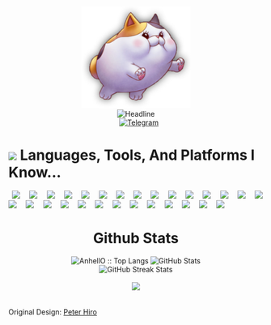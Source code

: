 <div>
    <div align=center>
        <img src="https://raw.githubusercontent.com/RussDev7/RussDev7/main/Avatar.PNG" alt="GitHub Meows Riding Into The Sunset" height="200">
    </div>
    <div align=center>
        <img src="https://readme-typing-svg.herokuapp.com?color=%236FDA44&size=32&center=true&vCenter=true&width=600&height=50&lines=I'm+a+Full+stack+Developer;Problem+Solver;+Freelancer;Open+Source+Enthusiast;Pentester%2B" alt="Headline" />
    </div>
    <div align=center>
        <!-- <a href="https://www.linkedin.com/in/bikas-lin-49725b235/"><img src="https://img.shields.io/badge/linkedin-%230077B5.svg?style=for-the-badge&logo=linkedin&logoColor=white" alt="LinkedIn" /></a> -->
        <a href="https://discordapp.com/users/632704431124906015"><img src="https://img.shields.io/badge/Discord-5865F2?style=for-the-badge&logo=Discord&logoColor=white" alt="" /></a>
        <a href="imthedude030@gmail.com"><img src="https://img.shields.io/badge/Gmail-D14836?style=for-the-badge&logo=gmail&logoColor=white" alt="" /></a>
        <a href="https://join.skype.com/invite/qZyo6yYH0ywl"><img src="https://img.shields.io/badge/Skype-%2300AFF0.svg?style=for-the-badge&logo=Skype&logoColor=white" alt="" /></a>
        <a href="https://t.me/0xHiro"><img src="https://img.shields.io/badge/Telegram-2CA5E0?style=for-the-badge&logo=telegram&logoColor=white" alt="Telegram" /></a>
        <!-- <a href="https://stackoverflow.com/users/17187486/0xhiro"><img src="https://img.shields.io/badge/-Stackoverflow-FE7A16?style=for-the-badge&logo=stack-overflow&logoColor=white" alt="Stack Overflow" /></a> -->
    </div>
    <div>
      <h1><img src="https://media.giphy.com/media/ObNTw8Uzwy6KQ/giphy.gif" width="30px">&nbsp;Languages, Tools, And Platforms I Know...</h1>
      <p align='left'>
      <code> <img height="30" src="https://img.shields.io/badge/html5-%23E34F26.svg?style=for-the-badge&logo=html5&logoColor=white"> </code>
      <code> <img height="30" src="https://img.shields.io/badge/css3-%231572B6.svg?style=for-the-badge&logo=css3&logoColor=white"> </code>
      <code> <img height="30" src="https://img.shields.io/badge/javascript-%23323330.svg?style=for-the-badge&logo=javascript&logoColor=%23F7DF1E"> </code>
      <code> <img height="30" src="https://img.shields.io/badge/jquery-%230769AD.svg?style=for-the-badge&logo=jquery&logoColor=white"> </code>
      <code> <img height="30" src="https://img.shields.io/badge/python-3670A0?style=for-the-badge&logo=python&logoColor=white"> </code>
      <code> <img height="30" src="https://img.shields.io/badge/Visual%20Studio-5C2D91.svg?style=for-the-badge&logo=visual-studio&logoColor=white"> </code>
      <code> <img height="30" src="https://img.shields.io/badge/.NET-5C2D91?style=for-the-badge&logo=.net&logoColor=white"> </code>
      <code> <img height="30" src="https://img.shields.io/badge/c-%2300599C.svg?style=for-the-badge&logo=c&logoColor=white"> </code>
      <code> <img height="30" src="https://img.shields.io/badge/c%23-%23239120.svg?style=for-the-badge&logo=c-sharp&logoColor=white"> </code>
      <code> <img height="30" src="https://img.shields.io/badge/c++-%2300599C.svg?style=for-the-badge&logo=c%2B%2B&logoColor=white"> </code>
      <code> <img height="30" src="https://img.shields.io/badge/lua-%232C2D72.svg?style=for-the-badge&logo=lua&logoColor=white"> </code>
      <code> <img height="30" src="https://img.shields.io/badge/git-%23F05033.svg?style=for-the-badge&logo=git&logoColor=white"> </code>
      <code> <img height="30" src="https://img.shields.io/badge/Ethereum-3C3C3D?style=for-the-badge&logo=Ethereum&logoColor=white"> </code>
      <code> <img height="30" src="https://img.shields.io/badge/adobe-%23FF0000.svg?style=for-the-badge&logo=adobe&logoColor=white"> </code>
      <code> <img height="30" src="https://img.shields.io/badge/tether-168363?style=for-the-badge&logo=tether&logoColor=white"> </code>
      <code> <img height="30" src="https://img.shields.io/badge/Codesandbox-040404?style=for-the-badge&logo=codesandbox&logoColor=DBDBDB"> </code>
      <code> <img height="30" src="https://img.shields.io/badge/Cloudflare-F38020?style=for-the-badge&logo=Cloudflare&logoColor=white"> </code>
      <code> <img height="30" src="https://img.shields.io/badge/Windows%20Terminal-%234D4D4D.svg?style=for-the-badge&logo=windows-terminal&logoColor=white"> </code>
      <code> <img height="30" src="https://img.shields.io/badge/PowerShell-%235391FE.svg?style=for-the-badge&logo=powershell&logoColor=white"> </code>
      <code> <img height="30" src="https://img.shields.io/badge/Tor-7D4698?style=for-the-badge&logo=Tor-Browser&logoColor=white"> </code>
      <code> <img height="30" src="https://img.shields.io/badge/Google%20Chrome-4285F4?style=for-the-badge&logo=GoogleChrome&logoColor=white"> </code>
      <code> <img height="30" src="https://img.shields.io/badge/sqlite-%2307405e.svg?style=for-the-badge&logo=sqlite&logoColor=white"> </code>
      <code> <img height="30" src="https://img.shields.io/badge/adobe%20photoshop-%2331A8FF.svg?style=for-the-badge&logo=adobe%20photoshop&logoColor=white"> </code>
      <code> <img height="30" src="https://img.shields.io/badge/adobe%20illustrator-%23FF9A00.svg?style=for-the-badge&logo=adobe%20illustrator&logoColor=white"> </code>
      <code> <img height="30" src="https://img.shields.io/badge/-Stackoverflow-FE7A16?style=for-the-badge&logo=stack-overflow&logoColor=white"> </code>
      <code> <img height="30" src="https://img.shields.io/badge/StackExchange-%23ffffff.svg?style=for-the-badge&logo=StackExchange&logoColor=white"> </code>
      <code> <img height="30" src="https://img.shields.io/badge/Microsoft_Office-D83B01?style=for-the-badge&logo=microsoft-office&logoColor=white"> </code>
      <code> <img height="30" src="https://img.shields.io/badge/Wikipedia-%23000000.svg?style=for-the-badge&logo=wikipedia&logoColor=white"> </code>
      </p>
    </div>
    <div align=center>
        <h1>Github Stats</h1>
        <img src="https://github-readme-stats.vercel.app/api/top-langs/?username=RussDev7&langs_count=10&title_color=6FDA44&text_color=FFFFFF&&theme=dark&layout=compact" alt="AnhellO :: Top Langs" />
        <img src="https://github-readme-stats.vercel.app/api?username=RussDev7&title_color=6FDA44&text_color=FFFFFF&show_icons=true&icon_color=6FDA44&include_all_commits=true&count_private=true&theme=dark" alt="GitHub Stats" height="200" />
        <br>
        <!--
        <img src="https://github-readme-stats.vercel.app/api/top-langs?username=RussDev7&layout=compact&title_color=6FDA44&text_color=FFFFFF&theme=dark" alt="GitHub Most Used Languages" height="200" />
        <br>
        -->
        <img src="https://github-readme-streak-stats.herokuapp.com/?user=RussDev7&theme=dark&date_format=j%20M%5B%20Y%5D&currStreakLabel=6FDA44&fire=6FDA44&ring=6FDA44" alt="GitHub Streak Stats" height="200" />
        <br>
        <br>
        <img src="https://github-profile-trophy.vercel.app/?username=RussDev7&column=6&title=Stars,Followers,Commit,Issues,PullRequest,Repo">
        <br>
        <br>
    </div>
</div>

<!-- ## [![trophy](https://github-profile-trophy.vercel.app/?username=RussDev7&column=4)](https://github.com/ryo-ma/github-profile-trophy) -->

Original Design: [Peter Hiro](https://github.com/0xHir0)
